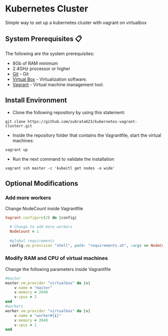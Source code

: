 # Kubernetes Cluster

Simple way to set up a kubernetes cluster with vagrant on virtualbox


## System Prerequisites 📋

The following are the system prerequisites:

* 8Gb of RAM minimum
* 2.4GHz processor or higher
* [Git](https://git-scm.com/downloads) - Git
* [Virtual Box](https://www.virtualbox.org/wiki/Downloads) - Virtualization software.
* [Vagrant](https://www.vagrantup.com/downloads.html) - Virtual machine management tool.

## Install Environment

- Clone the following repository by using this statement:
```
git clone https://github.com/subrata623/kubernetes-vagrant-clusterr.git
```

- Inside the repository folder that contains the Vagrantfile, start the virtual machines: 
```
vagrant up
```

- Run the next command to validate the installation
```
vagrant ssh master -c 'kubectl get nodes -o wide'
```
## Optional Modifications
### Add more workers 
Change NodeCount inside Vagrantfile
```ruby
Vagrant.configure(2) do |config|

  # Change to add more workers
  NodeCount = 1
  
  #global requirements
  config.vm.provision "shell", path: "requirements.sh", :args => NodeCount
```
### Modify RAM and CPU of virtual machines
Change the following parameters inside Vagrantfile
```ruby
#master
master.vm.provider "virtualbox" do |v|
    v.name = "master"
    v.memory = 2048
    v.cpus = 2
end
#workers
worker.vm.provider "virtualbox" do |v|
    v.name = "worker#{i}"
    v.memory = 2048
    v.cpus = 1
end
```


